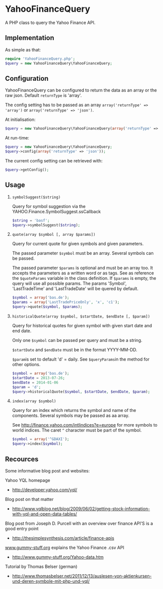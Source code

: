 YahooFinanceQuery
=================
A PHP class to query the Yahoo Finance API.

Implementation
--------------
As simple as that:
```php
require 'YahooFinanceQuery.php';
$query = new YahooFinanceQuery\YahooFinanceQuery;
```

Configuration
-------------
YahooFinanceQuery can be configured to return the data as an array or the raw json. Default `returnType` is 'array'.

The config setting has to be passed as an array `array('returnType' => 'array')` or  `array('returnType' => 'json')`.

At initialisation:
```php
$query = new YahooFinanceQuery\YahooFinanceQuery(array('returnType' => 'json'));
```

At run-time:
```php
$query = new YahooFinanceQuery\YahooFinanceQuery;
$query->config(array('returnType' => 'json'));
```

The current config setting can be retrieved with:
```php
$query->getConfig();
```

Usage
-----
1. `symbolSuggest($string)`

    Query for symbol suggestion via the YAHOO.Finance.SymbolSuggest.ssCallback
    ```php
    $string = 'basf';
    $query->symbolSuggest($string);
    ```

2. `quote(array $symbol [, array $params])`

    Query for current quote for given symbols and given parameters.
    
    The passed parameter `$symbol` must be an array. Several symbols can be passed.
    
    The passed parameter `$params` is optional and must be an array too. It accepts the parameters as a written word or as tags. See as reference the `$quoteParams` variable in the class definition. If `$params` is empty, the query will use all possible params. 
    The params 'Symbol', 'LastTradeTime' and 'LastTradeDate' will be quered by default. 
    ```php
    $symbol = array('bas.de');
    $params = array('LastTradePriceOnly', 'x', 'c1');
    $query->quote($symbol, $params);
    ```

3. `historicalQuote(array $symbol, $startDate, $endDate [, $param])`

    Query for historical quotes for given symbol with given start date and end date.

    Only one `$symbol` can be passed per query and must be a string.

    `$startDate` and `$endDate` must be in the format YYYY-MM-DD.

    `$param`is set to default 'd' = daily. See `$queryParams`in the method for other options. 

    ```php
    $symbol = array('bas.de');
    $startDate = 2013-07-26;
    $endDate = 2014-01-06
    $param = 'd';
    $query->historicalQuote($symbol, $startDate, $endDate, $param);
    ```

4. `index(array $symbol)`

    Query for an index which returns the symbol and name of the components. Several symbols may be passed as aa array.

    See http://finance.yahoo.com/intlindices?e=europe for more symbols to world indices. The caret `^` character must be part of the symbol.

    ```php
    $symbol = array('^GDAXI');
    $query->index($symbol);
    ```

Recources
---------
Some informative blog post and websites:

Yahoo YQL homepage
* http://developer.yahoo.com/yql/

Blog post on that matter
* http://www.yqlblog.net/blog/2009/06/02/getting-stock-information-with-yql-and-open-data-tables/

Blog post from Joseph D. Purcell with an overview over finance API'S is a good entry point
* http://thesimplesynthesis.com/article/finance-apis

www.gummy-stuff.org explains the Yahoo Finance .csv API
* http://www.gummy-stuff.org/Yahoo-data.htm

Tutorial by Thomas Belser (german)
* http://www.thomasbelser.net/2011/12/13/auslesen-von-aktienkursen-und-deren-symbole-mit-php-und-yql/
